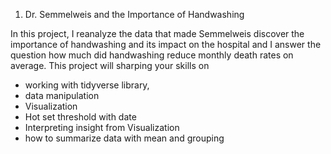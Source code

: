 1. Dr. Semmelweis and the Importance of Handwashing

In this project, I reanalyze the data that made Semmelweis discover the importance of handwashing and its impact on the hospital and I answer the question how much did handwashing reduce monthly death rates on average.
This project will sharping your skills on 
- working with tidyverse library, 
- data manipulation 
- Visualization
- Hot set threshold with date
- Interpreting insight from Visualization
- how to summarize data with mean and grouping